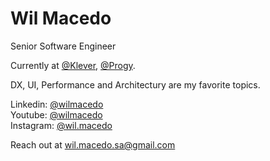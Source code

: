 # Wil Macedo

Senior Software Engineer

Currently at [@Klever](https://klever.io), [@Progy](https://progy.com.br).

DX, UI, Performance and Architectury are my favorite topics.

Linkedin: [@wilmacedo](https://linkedin.com/in/wilmacedo)  
Youtube: [@wilmacedo](https://youtube.com/@wilmacedo)  
Instagram: [@wil.macedo](https://instagram.com/wil.macedo)

Reach out at [wil.macedo.sa@gmail.com](mailto:wil.macedo.sa@gmail.com)


<!--
**wilmacedo/wilmacedo** is a ✨ _special_ ✨ repository because its `README.md` (this file) appears on your GitHub profile.

Here are some ideas to get you started:

- 🔭 I’m currently working on ...
- 🌱 I’m currently learning ...
- 👯 I’m looking to collaborate on ...
- 🤔 I’m looking for help with ...
- 💬 Ask me about ...
- 📫 How to reach me: ...
- 😄 Pronouns: ...
- ⚡ Fun fact: ...
-->
